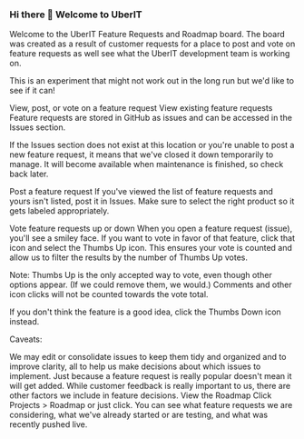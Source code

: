 ### Hi there 👋 Welcome to UberIT

<!--
**uberit/uberit** is a ✨ _special_ ✨ repository because its `README.md` (this file) appears on your GitHub profile.

Here are some ideas to get you started:

- 🔭 I’m currently working on ...
- 🌱 I’m currently learning ...
- 👯 I’m looking to collaborate on ...
- 🤔 I’m looking for help with ...
- 💬 Ask me about ...
- 📫 How to reach me: ...
- 😄 Pronouns: ...
- ⚡ Fun fact: ...
-->
Welcome to the UberIT Feature Requests and Roadmap board.
The board was created as a result of customer requests for a place to post and vote on feature requests as well see what the UberIT development team is working on.

This is an experiment that might not work out in the long run but we'd like to see if it can!

View, post, or vote on a feature request
View existing feature requests
Feature requests are stored in GitHub as issues and can be accessed in the Issues section.

If the Issues section does not exist at this location or you're unable to post a new feature request, it means that we've closed it down temporarily to manage. It will become available when maintenance is finished, so check back later.

Post a feature request
If you've viewed the list of feature requests and yours isn't listed, post it in Issues. Make sure to select the right product so it gets labeled appropriately.

Vote feature requests up or down
When you open a feature request (issue), you'll see a smiley face. If you want to vote in favor of that feature, click that icon and select the Thumbs Up icon. This ensures your vote is counted and allow us to filter the results by the number of Thumbs Up votes.

Note: Thumbs Up is the only accepted way to vote, even though other options appear. (If we could remove them, we would.) Comments and other icon clicks will not be counted towards the vote total.

If you don't think the feature is a good idea, click the Thumbs Down icon instead.




Caveats:

We may edit or consolidate issues to keep them tidy and organized and to improve clarity, all to help us make decisions about which issues to implement.
Just because a feature request is really popular doesn't mean it will get added. While customer feedback is really important to us, there are other factors we include in feature decisions.
View the Roadmap
Click Projects > Roadmap or just click. You can see what feature requests we are considering, what we've already started or are testing, and what was recently pushed live.
